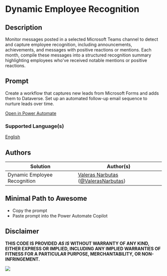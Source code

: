 # Dynamic Employee Recognition

## Description

Monitor messages posted in a selected Microsoft Teams channel to detect and capture employee recognition, including announcements, achievements, and messages with positive reactions or mentions. Each month, compile these messages into a structured recognition summary highlighting employees who've received notable mentions or positive reactions.

## Prompt
Create a workflow that captures new leads from Microsoft Forms and adds them to Dataverse. Set up an automated follow-up email sequence to nurture leads over time.

[Open in Power Automate](https://make.powerautomate.com/create/fromNaturalLanguage?prompt=Develop%20a%20flow%20that%20monitors%20internal%20communication%20platforms%20for%20mentions%20of%20employee%20achievements%2C%20compiles%20monthly%20recognition%20reports%2C%20and%20sends%20personalized%20appreciation%20messages.&from=Copilot&utm_source=PromptLibrary)


### Supported Language(s)

[English](./en-us/prompt.md)

## Authors

Solution|Author(s)
--------|---------
Dynamic Employee Recognition | [Valeras Narbutas](https://www.github.com/ValerasNarbutas) ([@ValerasNarbutas](https://twitter.com/ValerasNarbutas))

## Minimal Path to Awesome

* Copy the prompt
* Paste prompt into the Power Automate Copilot

## Disclaimer

**THIS CODE IS PROVIDED *AS IS* WITHOUT WARRANTY OF ANY KIND, EITHER EXPRESS OR IMPLIED, INCLUDING ANY IMPLIED WARRANTIES OF FITNESS FOR A PARTICULAR PURPOSE, MERCHANTABILITY, OR NON-INFRINGEMENT.**

<img src="https://m365-visitor-stats.azurewebsites.net/powerplatform-prompts/samples/power-automate/dynamic-employee-recognition" aria-hidden="true" />

